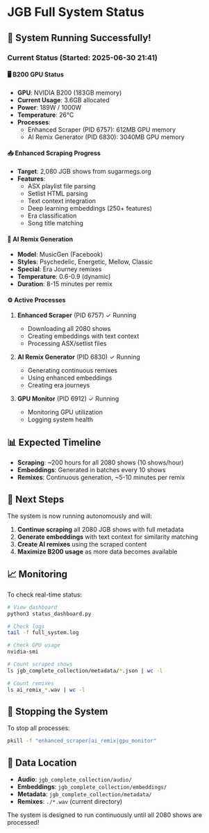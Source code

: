 # JGB Full System Status

## 🚀 System Running Successfully!

### Current Status (Started: 2025-06-30 21:41)

#### 🖥️ B200 GPU Status
- **GPU**: NVIDIA B200 (183GB memory)
- **Current Usage**: 3.6GB allocated
- **Power**: 189W / 1000W
- **Temperature**: 26°C
- **Processes**:
  - Enhanced Scraper (PID 6757): 612MB GPU memory
  - AI Remix Generator (PID 6830): 3040MB GPU memory

#### 📥 Enhanced Scraping Progress
- **Target**: 2,080 JGB shows from sugarmegs.org
- **Features**:
  - ASX playlist file parsing
  - Setlist HTML parsing
  - Text context integration
  - Deep learning embeddings (250+ features)
  - Era classification
  - Song title matching

#### 🧠 AI Remix Generation
- **Model**: MusicGen (Facebook)
- **Styles**: Psychedelic, Energetic, Mellow, Classic
- **Special**: Era Journey remixes
- **Temperature**: 0.6-0.9 (dynamic)
- **Duration**: 8-15 minutes per remix

#### ⚙️ Active Processes
1. **Enhanced Scraper** (PID 6757) ✓ Running
   - Downloading all 2080 shows
   - Creating embeddings with text context
   - Processing ASX/setlist files

2. **AI Remix Generator** (PID 6830) ✓ Running
   - Generating continuous remixes
   - Using enhanced embeddings
   - Creating era journeys

3. **GPU Monitor** (PID 6912) ✓ Running
   - Monitoring GPU utilization
   - Logging system health

## 📊 Expected Timeline

- **Scraping**: ~200 hours for all 2080 shows (10 shows/hour)
- **Embeddings**: Generated in batches every 10 shows
- **Remixes**: Continuous generation, ~5-10 minutes per remix

## 🎯 Next Steps

The system is now running autonomously and will:

1. **Continue scraping** all 2080 JGB shows with full metadata
2. **Generate embeddings** with text context for similarity matching
3. **Create AI remixes** using the scraped content
4. **Maximize B200 usage** as more data becomes available

## 📈 Monitoring

To check real-time status:
```bash
# View dashboard
python3 status_dashboard.py

# Check logs
tail -f full_system.log

# Check GPU usage
nvidia-smi

# Count scraped shows
ls jgb_complete_collection/metadata/*.json | wc -l

# Count remixes
ls ai_remix_*.wav | wc -l
```

## 🛑 Stopping the System

To stop all processes:
```bash
pkill -f "enhanced_scraper|ai_remix|gpu_monitor"
```

## 💾 Data Location

- **Audio**: `jgb_complete_collection/audio/`
- **Embeddings**: `jgb_complete_collection/embeddings/`
- **Metadata**: `jgb_complete_collection/metadata/`
- **Remixes**: `./*.wav` (current directory)

The system is designed to run continuously until all 2080 shows are processed!